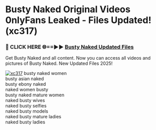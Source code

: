 # Busty Naked Original Videos 0nlyFans Leaked - Files Updated! (xc317)

<h3>🔴 CLICK HERE 🌐==►► <a href="https://tinyurl.com/yckcrads" rel="nofollow">Busty Naked Updated Files</a></h3>

Get Busty Naked and all content. Now you can access all videos and pictures of Busty Naked. New Updated Files 2025!

[![xc317](https://i.imgur.com/hpKpOFt.gif)](https://tinyurl.com/yckcrads)
busty naked women<br>
busty asian naked<br>
busty ebony naked<br>
naked women busty<br>
busty naked mature women<br>
naked busty wives<br>
naked busty selfies<br>
naked busty models<br>
naked busty mature ladies<br>
naked busty ladies